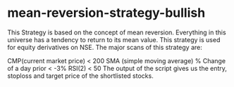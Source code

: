 # mean-reversion-strategy-bullish
This Strategy is based on the concept of mean reversion. Everything in this universe has a tendency to return to its mean value. This strategy is used for equity derivatives on NSE. The major scans of this strategy are:

CMP(current market price) < 200 SMA (simple moving average)
% Change of a day prior < -3%
RSI(2) < 50 
The output of the script gives us the entry, stoploss and target price of the shortlisted stocks.
